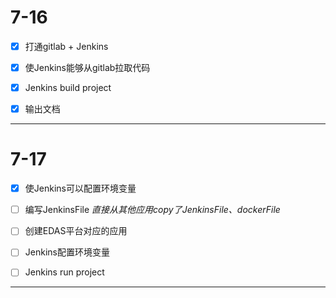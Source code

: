 # 7-16

- [x] 打通gitlab + Jenkins
- [x] 使Jenkins能够从gitlab拉取代码
- [x] Jenkins build project
- [x] 输出文档



------

# 7-17

- [x] 使Jenkins可以配置环境变量
- [ ] 编写JenkinsFile  *直接从其他应用copy了JenkinsFile、dockerFile*
- [ ] 创建EDAS平台对应的应用
- [ ] Jenkins配置环境变量
- [ ] Jenkins run project



------

